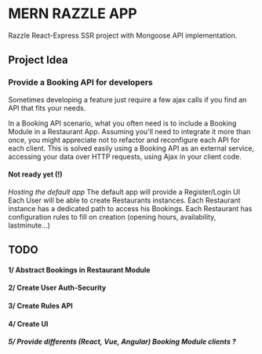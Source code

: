# MERN RAZZLE APP
Razzle React-Express SSR project with Mongoose API implementation.

## Project Idea

### Provide a Booking API for developers

Sometimes developing a feature just require a few ajax calls if you find an API that fits your needs.

In a Booking API scenario, what you often need is to include a Booking Module in a Restaurant App.
Assuming you'll need to integrate it more than once, you might appreciate not to refactor and reconfigure each API for each client.
This is solved easily using a Booking API as an external service, accessing your data over HTTP requests, using Ajax in your client code.

#### Not ready yet (!)

*Hosting the default app*
The default app will provide a Register/Login UI
Each User will be able to create Restaurants instances.
Each Restaurant instance has a dedicated path to access his Bookings.
Each Restaurant has configuration rules to fill on creation (opening hours, availability, lastminute...)


## TODO

#### 1/ Abstract Bookings in Restaurant Module
#### 2/ Create User Auth-Security 
#### 3/ Create Rules API
#### 4/ Create UI
#### *5/ Provide differents (React, Vue, Angular) Booking Module clients ?*
